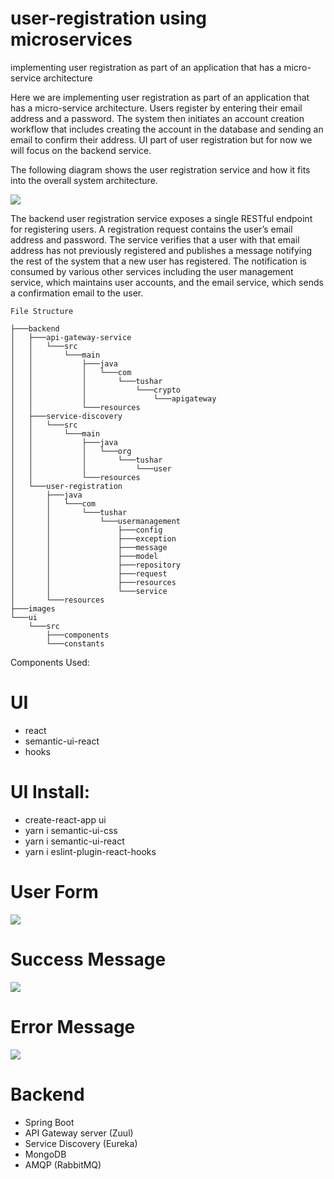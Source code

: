 # user-registration using microservices
implementing user registration as part of an application that has a micro-service architecture


Here we are implementing user registration as part of an application that has a micro-service architecture. Users register by 
entering their email address and a password. The system then initiates an account creation workflow that includes creating the account in the database and sending an email to confirm their address. UI part of user registration but for now we will focus on the backend service. 

The following diagram shows the user registration service and how it fits into the overall system architecture.

![](https://github.com/tushargoel86/user-registration/blob/master/images/diagram.png)


The backend user registration service exposes a single RESTful endpoint for registering users. A registration request contains the user’s email address and password. The service verifies that a user with that email address has not previously registered and publishes a message notifying the rest of the system that a new user has registered. The notification is consumed by various other services including the user management service, which maintains user accounts, and the email service, which sends a confirmation email to the user.


```
File Structure

├───backend
│   ├───api-gateway-service
│   │   └───src
│   │       └───main
│   │           ├───java
│   │           │   └───com
│   │           │       └───tushar
│   │           │           └───crypto
│   │           │               └───apigateway
│   │           └───resources
│   ├───service-discovery
│   │   └───src
│   │       └───main
│   │           ├───java
│   │           │   └───org
│   │           │       └───tushar
│   │           │           └───user
│   │           └───resources
│   └───user-registration
│       ├───java
│       │   └───com
│       │       └───tushar
│       │           └───usermanagement
│       │               ├───config
│       │               ├───exception
│       │               ├───message
│       │               ├───model
│       │               ├───repository
│       │               ├───request
│       │               ├───resources
│       │               └───service
│       └───resources
├───images
└───ui
    └───src
        ├───components
        └───constants
```

Components Used:

# UI
* react
* semantic-ui-react
* hooks

# UI Install:
* create-react-app ui
* yarn i semantic-ui-css
* yarn i semantic-ui-react
* yarn i eslint-plugin-react-hooks

# User Form
![](https://github.com/tushargoel86/user-registration/blob/master/images/UserRegistrationForm.PNG)

# Success Message
![](https://github.com/tushargoel86/user-registration/blob/master/images/Success.PNG)

# Error Message
![](https://github.com/tushargoel86/user-registration/blob/master/images/Error.PNG)



# Backend
* Spring Boot
* API Gateway server (Zuul) 
* Service Discovery (Eureka)
* MongoDB
* AMQP (RabbitMQ)


